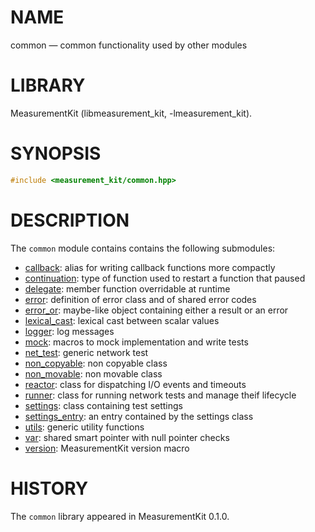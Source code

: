 # NAME
common &mdash; common functionality used by other modules

# LIBRARY
MeasurementKit (libmeasurement_kit, -lmeasurement_kit).

# SYNOPSIS
```C++
#include <measurement_kit/common.hpp>
```

# DESCRIPTION

The `common` module contains contains the following submodules:

- [callback](common/callback.md): alias for writing callback functions more compactly
- [continuation](common/continuation.md): type of function used to restart a function that paused
- [delegate](common/delegate.md): member function overridable at runtime
- [error](common/error.md): definition of error class and of shared error codes
- [error_or](common/error_or.md): maybe-like object containing either a result or an error
- [lexical_cast](common/lexical_cast.md): lexical cast between scalar values
- [logger](common/logger.md): log messages
- [mock](common/mock.md): macros to mock implementation and write tests
- [net_test](common/net_test.md): generic network test
- [non_copyable](common/non_copyable.md): non copyable class
- [non_movable](common/non_movable.md): non movable class
- [reactor](common/reactor.md): class for dispatching I/O events and timeouts
- [runner](common/runner.md): class for running network tests and manage theif lifecycle
- [settings](common/settings.md): class containing test settings
- [settings_entry](common/settings_entry.md): an entry contained by the settings class
- [utils](common/utils.md): generic utility functions
- [var](common/var.md): shared smart pointer with null pointer checks
- [version](common/version.md): MeasurementKit version macro

# HISTORY

The `common` library appeared in MeasurementKit 0.1.0.
